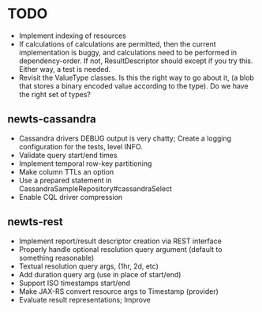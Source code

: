 TODO
====

 * Implement indexing of resources
 * If calculations of calculations are permitted, then the current implementation
   is buggy, and calculations need to be performed in dependency-order.  If not,
   ResultDescriptor should except if you try this.  Either way, a test is needed.
 * Revisit the ValueType classes.  Is this the right way to go about it, (a blob
   that stores a binary encoded value according to the type).  Do we have the
   right set of types?

newts-cassandra
---------------
 * Cassandra drivers DEBUG output is very chatty; Create a logging
   configuration for the tests, level INFO.
 * Validate query start/end times
 * Implement temporal row-key partitioning
 * Make column TTLs an option
 * Use a prepared statement in CassandraSampleRepository#cassandraSelect
 * Enable CQL driver compression

newts-rest
----------
 * Implement report/result descriptor creation via REST interface
 * Properly handle optional resolution query argument (default to something
   reasonable)
 * Textual resolution query args, (1hr, 2d, etc)
 * Add duration query arg (use in place of start/end)
 * Support ISO timestamps start/end
 * Make JAX-RS convert resource args to Timestamp (provider)
 * Evaluate result representations; Improve